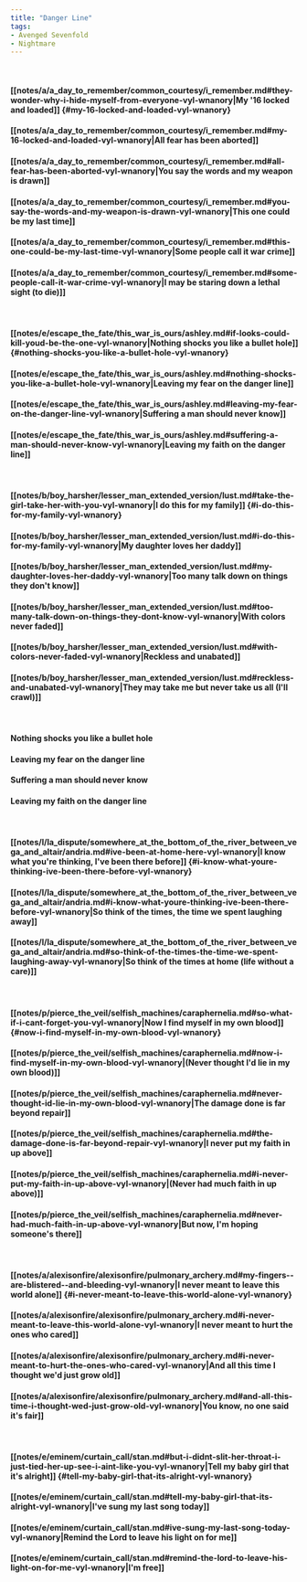 ```yaml
---
title: "Danger Line"
tags:
- Avenged Sevenfold
- Nightmare
---
```

&nbsp;
#### [[notes/a/a_day_to_remember/common_courtesy/i_remember.md#they-wonder-why-i-hide-myself-from-everyone-vyl-wnanory|My '16 locked and loaded]] {#my-16-locked-and-loaded-vyl-wnanory}
#### [[notes/a/a_day_to_remember/common_courtesy/i_remember.md#my-16-locked-and-loaded-vyl-wnanory|All fear has been aborted]]
#### [[notes/a/a_day_to_remember/common_courtesy/i_remember.md#all-fear-has-been-aborted-vyl-wnanory|You say the words and my weapon is drawn]]
#### [[notes/a/a_day_to_remember/common_courtesy/i_remember.md#you-say-the-words-and-my-weapon-is-drawn-vyl-wnanory|This one could be my last time]]
#### [[notes/a/a_day_to_remember/common_courtesy/i_remember.md#this-one-could-be-my-last-time-vyl-wnanory|Some people call it war crime]]
#### [[notes/a/a_day_to_remember/common_courtesy/i_remember.md#some-people-call-it-war-crime-vyl-wnanory|I may be staring down a lethal sight (to die)]]
&nbsp;
#### [[notes/e/escape_the_fate/this_war_is_ours/ashley.md#if-looks-could-kill-youd-be-the-one-vyl-wnanory|Nothing shocks you like a bullet hole]] {#nothing-shocks-you-like-a-bullet-hole-vyl-wnanory}
#### [[notes/e/escape_the_fate/this_war_is_ours/ashley.md#nothing-shocks-you-like-a-bullet-hole-vyl-wnanory|Leaving my fear on the danger line]]
#### [[notes/e/escape_the_fate/this_war_is_ours/ashley.md#leaving-my-fear-on-the-danger-line-vyl-wnanory|Suffering a man should never know]]
#### [[notes/e/escape_the_fate/this_war_is_ours/ashley.md#suffering-a-man-should-never-know-vyl-wnanory|Leaving my faith on the danger line]]
&nbsp;
#### [[notes/b/boy_harsher/lesser_man_extended_version/lust.md#take-the-girl-take-her-with-you-vyl-wnanory|I do this for my family]] {#i-do-this-for-my-family-vyl-wnanory}
#### [[notes/b/boy_harsher/lesser_man_extended_version/lust.md#i-do-this-for-my-family-vyl-wnanory|My daughter loves her daddy]]
#### [[notes/b/boy_harsher/lesser_man_extended_version/lust.md#my-daughter-loves-her-daddy-vyl-wnanory|Too many talk down on things they don't know]]
#### [[notes/b/boy_harsher/lesser_man_extended_version/lust.md#too-many-talk-down-on-things-they-dont-know-vyl-wnanory|With colors never faded]]
#### [[notes/b/boy_harsher/lesser_man_extended_version/lust.md#with-colors-never-faded-vyl-wnanory|Reckless and unabated]]
#### [[notes/b/boy_harsher/lesser_man_extended_version/lust.md#reckless-and-unabated-vyl-wnanory|They may take me but never take us all (I'll crawl)]]
&nbsp;
#### Nothing shocks you like a bullet hole
#### Leaving my fear on the danger line
#### Suffering a man should never know
#### Leaving my faith on the danger line
&nbsp;
#### [[notes/l/la_dispute/somewhere_at_the_bottom_of_the_river_between_vega_and_altair/andria.md#ive-been-at-home-here-vyl-wnanory|I know what you're thinking, I've been there before]] {#i-know-what-youre-thinking-ive-been-there-before-vyl-wnanory}
#### [[notes/l/la_dispute/somewhere_at_the_bottom_of_the_river_between_vega_and_altair/andria.md#i-know-what-youre-thinking-ive-been-there-before-vyl-wnanory|So think of the times, the time we spent laughing away]]
#### [[notes/l/la_dispute/somewhere_at_the_bottom_of_the_river_between_vega_and_altair/andria.md#so-think-of-the-times-the-time-we-spent-laughing-away-vyl-wnanory|So think of the times at home (life without a care)]]
&nbsp;
#### [[notes/p/pierce_the_veil/selfish_machines/caraphernelia.md#so-what-if-i-cant-forget-you-vyl-wnanory|Now I find myself in my own blood]] {#now-i-find-myself-in-my-own-blood-vyl-wnanory}
#### [[notes/p/pierce_the_veil/selfish_machines/caraphernelia.md#now-i-find-myself-in-my-own-blood-vyl-wnanory|(Never thought I'd lie in my own blood)]]
#### [[notes/p/pierce_the_veil/selfish_machines/caraphernelia.md#never-thought-id-lie-in-my-own-blood-vyl-wnanory|The damage done is far beyond repair]]
#### [[notes/p/pierce_the_veil/selfish_machines/caraphernelia.md#the-damage-done-is-far-beyond-repair-vyl-wnanory|I never put my faith in up above]]
#### [[notes/p/pierce_the_veil/selfish_machines/caraphernelia.md#i-never-put-my-faith-in-up-above-vyl-wnanory|(Never had much faith in up above)]]
#### [[notes/p/pierce_the_veil/selfish_machines/caraphernelia.md#never-had-much-faith-in-up-above-vyl-wnanory|But now, I'm hoping someone's there]]
&nbsp;
#### [[notes/a/alexisonfire/alexisonfire/pulmonary_archery.md#my-fingers--are-blistered--and-bleeding-vyl-wnanory|I never meant to leave this world alone]] {#i-never-meant-to-leave-this-world-alone-vyl-wnanory}
#### [[notes/a/alexisonfire/alexisonfire/pulmonary_archery.md#i-never-meant-to-leave-this-world-alone-vyl-wnanory|I never meant to hurt the ones who cared]]
#### [[notes/a/alexisonfire/alexisonfire/pulmonary_archery.md#i-never-meant-to-hurt-the-ones-who-cared-vyl-wnanory|And all this time I thought we'd just grow old]]
#### [[notes/a/alexisonfire/alexisonfire/pulmonary_archery.md#and-all-this-time-i-thought-wed-just-grow-old-vyl-wnanory|You know, no one said it's fair]]
&nbsp;
#### [[notes/e/eminem/curtain_call/stan.md#but-i-didnt-slit-her-throat-i-just-tied-her-up-see-i-aint-like-you-vyl-wnanory|Tell my baby girl that it's alright]] {#tell-my-baby-girl-that-its-alright-vyl-wnanory}
#### [[notes/e/eminem/curtain_call/stan.md#tell-my-baby-girl-that-its-alright-vyl-wnanory|I've sung my last song today]]
#### [[notes/e/eminem/curtain_call/stan.md#ive-sung-my-last-song-today-vyl-wnanory|Remind the Lord to leave his light on for me]]
#### [[notes/e/eminem/curtain_call/stan.md#remind-the-lord-to-leave-his-light-on-for-me-vyl-wnanory|I'm free]]
